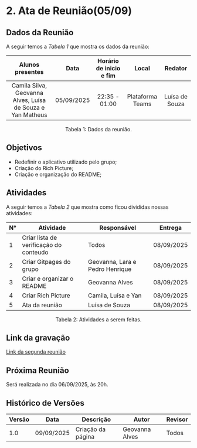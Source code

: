 # 2. Ata de Reunião(05/09)

## Dados da Reunião

A seguir temos a <i>Tabela 1</i> que mostra os dados da reunião:

|                                     Alunos presentes                                     |    Data    | Horário de inicio e fim |      Local       | Redator |
| :--------------------------------------------------------------------------------------: | :--------: | :---------------------: | :--------------: | :--------------: |
| Camila Silva, Geovanna Alves, Luísa de Souza e Yan Matheus | 05/09/2025 |      22:35 - 01:00      | Plataforma Teams | Luísa de Souza |
<figcaption align="center">Tabela 1: Dados da reunião.</figcaption>

## Objetivos

- Redefinir o aplicativo utilizado pelo grupo;
- Criação do Rich Picture;
- Criação e organização do README;


## Atividades

A seguir temos a <i>Tabela 2</i> que mostra como ficou divididas nossas atividades:

| N°| Atividade | Responsável | Entrega |
| ---- | ---- | ---- | ---- | 
| 1 | Criar lista de verificação do conteudo| Todos | 08/09/2025 |
| 2 | Criar Gitpages do grupo | Geovanna, Lara e Pedro Henrique | 08/09/2025|
| 3 | Criar e organizar o README | Geovanna Alves | 08/09/2025|
| 4 | Criar Rich Picture | Camila, Luísa e Yan | 08/09/2025|
| 5 | Ata da reunião | Luísa de Souza | 08/09/2025|
<figcaption align="center">Tabela 2: Atividades a serem feitas.</figcaption>

## Link da gravação

[Link da segunda reunião](https://www.youtube.com/watch?v=cz-eFMl_OmA&list=PLLWUvFk-8eapL5FB6mMvY3y0y_tqLEXji&index=2)

## Próxima Reunião

Será realizada no dia 06/09/2025, às 20h.

## Histórico de Versões

| Versão | Data       | Descrição                   | Autor             | Revisor         |
|--------|------------|-----------------------------|-------------------|-----------------|
| 1.0    | 09/09/2025 | Criação da página           |  Geovanna Alves   |    Todos        |